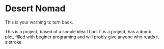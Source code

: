 # Desert Nomad

This is your warning to turn back.

  This is a project, based of a simple idea I had. It is a project, has a dumb plot, filled with beginer programing and will probly give anyone who reads it a stroke.
